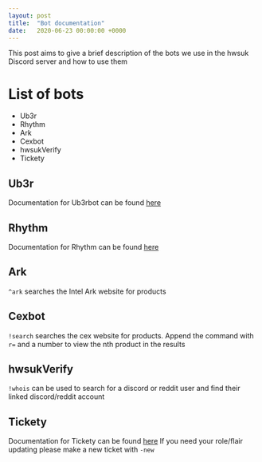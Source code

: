 ```yaml
---
layout: post
title:  "Bot documentation"
date:   2020-06-23 00:00:00 +0000
---
```


This post aims to give a brief description of the bots we use in the hwsuk Discord server and how to use them

# List of bots
- Ub3r
- Rhythm
- Ark
- Cexbot
- hwsukVerify
- Tickety

## Ub3r

Documentation for Ub3rbot can be found [here](https://ub3r-b0t.com/docs/articles/intro.html)

## Rhythm

Documentation for Rhythm can be found [here](https://rythmbot.co/features)

## Ark

`^ark` searches the Intel Ark website for products

## Cexbot

`!search` searches the cex website for products. Append the command with `r=` and a number to view the nth product in the results

## hwsukVerify

`!whois` can be used to search for a discord or reddit user and find their linked discord/reddit account

## Tickety

Documentation for Tickety can be found [here](https://bot.to/bot/tickety/)
If you need your role/flair updating please make a new ticket with `-new`
